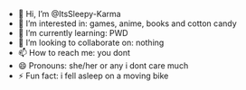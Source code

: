 - 👋 Hi, I’m @ItsSleepy-Karma
- 👀 I’m interested in: games, anime, books and cotton candy
- 🌱 I’m currently learning: PWD
- 💞️ I’m looking to collaborate on: nothing
- 📫 How to reach me: you dont
- 😄 Pronouns: she/her or any i dont care much
- ⚡ Fun fact: i fell asleep on a moving bike

<!---
ItsSleepy-Karma/ItsSleepy-Karma is a ✨ special ✨ repository because its `README.md` (this file) appears on your GitHub profile.
You can click the Preview link to take a look at your changes.
--->
